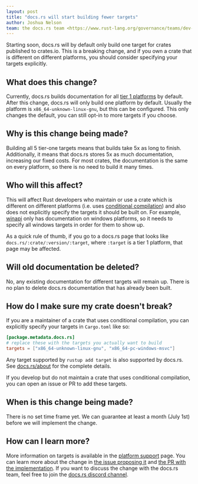 ```yaml
---
layout: post
title: "docs.rs will start building fewer targets"
author: Joshua Nelson
team: the docs.rs team <https://www.rust-lang.org/governance/teams/dev-tools#docs-rs>
---
```


Starting soon, docs.rs will by default only build one target for crates published to crates.io.
This is a breaking change, and if you own a crate that is different on different platforms,
you should consider specifying your targets explicitly.

## What does this change?

Currently, docs.rs builds documentation for all [tier 1 platforms][platform support] by default.
After this change, docs.rs will only build one platform by default.
Usually the platform is `x86_64-unknown-linux-gnu`, but this can be configured.
This only changes the default, you can still opt-in to more targets if you choose.

## Why is this change being made?

Building all 5 tier-one targets means that builds take 5x as long to finish.
Additionally, it means that docs.rs stores 5x as much documentation, increasing our fixed costs.
For most crates, the documentation is the same on every platform, so there is no need to build it many times.

## Who will this affect?

This will affect Rust developers who maintain or use a crate which is different on different platforms
(i.e. uses [conditional compilation]) and also does not explicitly specify the targets it should be built on.
For example, [winapi](https://docs.rs/winapi/0.3.8/) only has documentation on windows platforms,
so it needs to specify all windows targets in order for them to show up.

As a quick rule of thumb, if you go to a docs.rs page that looks like `docs.rs/:crate/:version/:target`,
where `:target` is a tier 1 platform, that page may be affected.

## Will old documentation be deleted?

No, any existing documentation for different targets will remain up.
There is no plan to delete docs.rs documentation that has already been built.

## How do I make sure my crate doesn't break?

If you are a maintainer of a crate that uses conditional compilation,
you can explicitly specify your targets in `Cargo.toml` like so:

```toml
[package.metadata.docs.rs]
# replace these with the targets you actually want to build
targets = ["x86_64-unknown-linux-gnu", "x86_64-pc-windows-msvc"]
```

Any target supported by `rustup add target` is also supported by docs.rs.
See [docs.rs/about](https://docs.rs/about#metadata) for the complete details.

If you develop but do not maintain a crate that uses conditional compilation,
you can open an issue or PR to add these targets.

## When is this change being made?

There is no set time frame yet.
We can guarantee at least a month (July 1st) before we will implement the change.

## How can I learn more?

More information on targets is available in the [platform support] page.
You can learn more about the change in [the issue proposing it][docs.rs#343] and [the PR with the implementation][docs.rs#532].
If you want to discuss the change with the docs.rs team, feel free to join the [docs.rs discord channel].


[platform support]: https://forge.rust-lang.org/release/platform-support.html
[docs.rs#343]: https://github.com/rust-lang/docs.rs/issues/343
[docs.rs#532]: https://github.com/rust-lang/docs.rs/issues/532
[docs.rs discord channel]: https://discord.gg/f7mTXPW
[conditional compilation]: https://doc.rust-lang.org/reference/conditional-compilation.html#forms-of-conditional-compilation